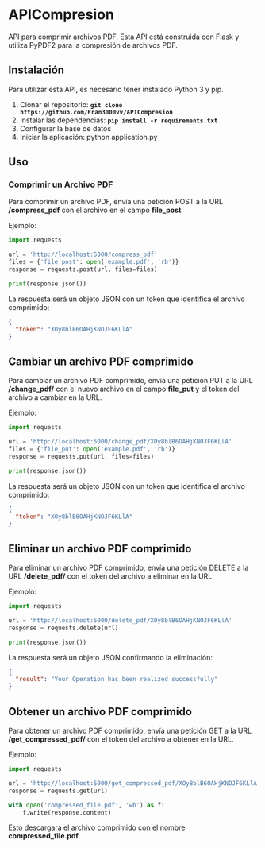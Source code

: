 # APICompresion

API para comprimir archivos PDF. Esta API está construida con Flask y utiliza PyPDF2 para la compresión de archivos PDF.

## Instalación

Para utilizar esta API, es necesario tener instalado Python 3 y pip.

1. Clonar el repositorio: **```git clone https://github.com/Fran3000vv/APICompresion```**
2. Instalar las dependencias: **```pip install -r requirements.txt```**
3. Configurar la base de datos
4. Iniciar la aplicación: python application.py

## Uso
### Comprimir un Archivo PDF
Para comprimir un archivo PDF, envía una petición POST a la URL **/compress_pdf** con el archivo en el campo **file_post**.  

Ejemplo:  
```python
import requests

url = 'http://localhost:5000/compress_pdf'
files = {'file_post': open('example.pdf', 'rb')}
response = requests.post(url, files=files)

print(response.json())
```

La respuesta será un objeto JSON con un token que identifica el archivo comprimido:

```json
{
  "token": "XOy8blB6OAHjKNOJF6KLlA"
}

```

## Cambiar un archivo PDF comprimido

Para cambiar un archivo PDF comprimido, envía una petición PUT a la URL **/change_pdf/<token>** con el nuevo archivo en el campo **file_put** y el token del archivo a cambiar en la URL.  

Ejemplo:  
```python
import requests

url = 'http://localhost:5000/change_pdf/XOy8blB6OAHjKNOJF6KLlA'
files = {'file_put': open('example.pdf', 'rb')}
response = requests.put(url, files=files)

print(response.json())
```

La respuesta será un objeto JSON con un token que identifica el archivo comprimido:

```json
{
  "token": "XOy8blB6OAHjKNOJF6KLlA"
}
```

## Eliminar un archivo PDF comprimido
Para eliminar un archivo PDF comprimido, envía una petición DELETE a la URL **/delete_pdf/<token>** con el token del archivo a eliminar en la URL.

Ejemplo:  
```python
import requests

url = 'http://localhost:5000/delete_pdf/XOy8blB6OAHjKNOJF6KLlA'
response = requests.delete(url)

print(response.json())
```

La respuesta será un objeto JSON confirmando la eliminación:

```json
{
  "result": "Your Operation has been realized successfully"
}
```

## Obtener un archivo PDF comprimido
Para obtener un archivo PDF comprimido, envía una petición GET a la URL **/get_compressed_pdf/<token>** con el token del archivo a obtener en la URL.

Ejemplo:
```python
import requests

url = 'http://localhost:5000/get_compressed_pdf/XOy8blB6OAHjKNOJF6KLlA'
response = requests.get(url)

with open('compressed_file.pdf', 'wb') as f:
    f.write(response.content)
```
Esto descargará el archivo comprimido con el nombre **compressed_file.pdf**.
